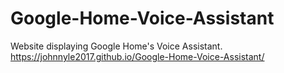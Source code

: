 # Google-Home-Voice-Assistant
Website displaying Google Home's Voice Assistant. 
https://johnnyle2017.github.io/Google-Home-Voice-Assistant/
